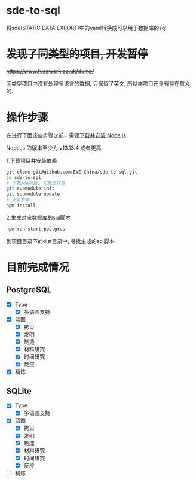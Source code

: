 # sde-to-sql
将sde(STATIC DATA EXPORT)中的yaml转换成可以用于数据库的sql.

# ~~发现了同类型的项目, 开发暂停~~

~~https://www.fuzzwork.co.uk/dump/~~

同类型项目中没有处理多语言的数据, 只保留了英文, 所以本项目还是有存在意义的.

# 操作步骤

在进行下面这些步骤之前，需要[下载并安装 Node.js](https://nodejs.org/en/download/).

Node.js 的版本至少为 v13.13.4 或者更高.

1.下载项目并安装依赖
```sh
git clone git@github.com:EVE-China/sde-to-sql.git
cd sde-to-sql
# 下载sde项目, 可能比较慢
git submodule init
git submodule update
# 安装依赖
npm install
```

2.生成对应数据库的sql脚本

```sh
npm run start postgres
```

到项目目录下的dist目录中, 寻找生成的sql脚本.

# 目前完成情况

## PostgreSQL

- [x] Type
  - [x] 多语言支持
- [x] 蓝图
  - [x] 拷贝
  - [x] 发明
  - [x] 制造
  - [x] 材料研究
  - [x] 时间研究
  - [x] 反应
- [x] 精炼

## SQLite

- [x] Type
  - [x] 多语言支持
- [x] 蓝图
  - [x] 拷贝
  - [x] 发明
  - [x] 制造
  - [x] 材料研究
  - [x] 时间研究
  - [x] 反应
- [ ] 精炼
